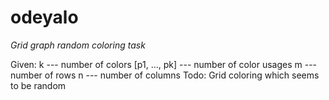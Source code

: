# odeyalo
*Grid graph random coloring task*

Given: 
k --- number of colors
[p1, ..., pk] --- number of color usages
m --- number of rows
n --- number of columns
Todo:
Grid coloring which seems to be random
